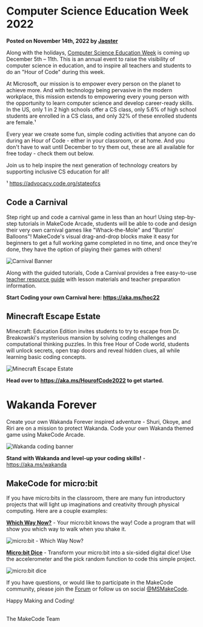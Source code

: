 # Computer Science Education Week 2022

**Posted on November 14th, 2022 by [Jaqster](https://github.com/jaqster)**

Along with the holidays, [Computer Science Education Week](https://www.csedweek.org) is coming up December 5th – 11th. This is an annual event to raise the visibility of computer science in education, and to inspire all teachers and students to do an "Hour of Code" during this week.

At Microsoft, our mission is to empower every person on the planet to achieve more. And with technology being pervasive in the modern workplace, this mission extends to empowering every young person with the opportunity to learn computer science and develop career-ready skills. In the US, only 1 in 2 high schools offer a CS class, only 5.6% of high school students are enrolled in a CS class, and only 32% of these enrolled students are female.¹

Every year we create some fun, simple coding activities that anyone can do during an Hour of Code - either in your classroom, or at home.  And you don't have to wait until December to try them out, these are all available for free today - check them out below.

Join us to help inspire the next generation of technology creators by supporting inclusive CS education for all!

¹ https://advocacy.code.org/stateofcs 

## Code a Carnival

Step right up and code a carnival game in less than an hour! Using step-by-step tutorials in MakeCode Arcade, students will be able to code and design their very own carnival games like "Whack-the-Mole" and "Burstin' Balloons"! MakeCode's visual drag-and-drop blocks make it easy for beginners to get a full working game completed in no time, and once they're done, they have the option of playing their games with others!
 
![Carnival Banner](/static/blog/csed-week/csed-week-2022/carnival-banner.gif)

Along with the guided tutorials, Code a Carnival provides a free easy-to-use [teacher resource guide]( https://aka.ms/HoC-22-Lesson) with lesson materials and teacher preparation information.

**Start Coding your own Carnival here: https://aka.ms/hoc22**
 
## Minecraft Escape Estate

Minecraft: Education Edition invites students to try to escape from Dr. Breakowski's mysterious mansion by solving coding challenges and computational thinking puzzles. In this free Hour of Code world, students will unlock secrets, open trap doors and reveal hidden clues, all while learning basic coding concepts.
 
![Minecraft Escape Estate](/static/blog/csed-week/csed-week-2022/minecraft-escape-estate.png)

**Head over to https://aka.ms/HourofCode2022 to get started.**

# Wakanda Forever

Create your own Wakanda Forever inspired adventure - Shuri, Okoye, and Riri are on a mission to protect Wakanda. Code your own Wakanda themed game using MakeCode Arcade.
 
![Wakanda coding banner](/static/blog/csed-week/csed-week-2022/wakanda.jpg)

**Stand with Wakanda and level-up your coding skills!** - https://aka.ms/wakanda 

## MakeCode for micro:bit

If you have micro:bits in the classroom, there are many fun introductory projects that will light up imaginations and creativity through physical computing. Here are a couple examples:

**[Which Way Now?](https://microbit.org/projects/make-it-code-it/which-way-now)** - Your micro:bit knows the way!  Code a program that will show you which way to walk when you shake it.

![micro:bit - Which Way Now?](/static/blog/csed-week/csed-week-2022/microbit-wwn.jpg)

**[Micro:bit Dice](https://microbit.org/projects/make-it-code-it/dice)** - Transform your micro:bit into a six-sided digital dice! Use the accelerometer and the pick random function to code this simple project.

![micro:bit dice](/static/blog/csed-week/csed-week-2022/microbit-dice.jpg)

If you have questions, or would like to participate in the MakeCode community, please join the [Forum](https://forum.makecode.com) or follow us on social [@MSMakeCode](https://twitter.com/MSMakeCode).

Happy Making and Coding!

<br/>
The MakeCode Team

